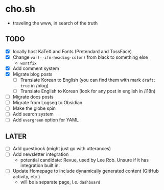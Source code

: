# cho.sh

- traveling the www, in search of the truth

## TODO

- [x] locally host KaTeX and Fonts (Pretendard and TossFace)
- [x] Change `var(--ifm-heading-color)` from black to something else
  - `wontfix`
- [x] Add comment system
- [x] Migrate blog posts
  - [ ] Translate Korean to English (you can find them with mark `draft: true` in /blog)
  - [ ] Translate English to Korean (look for any post in english in /i18n)
- [ ] Migrate docs posts
- [ ] Migrate from Logseq to Obsidian
- [ ] Make the globe spin
- [ ] Add search system
- [ ] Add `evergreen` option for YAML

## LATER

- [ ] Add guestbook (might just go with utterances)
- [ ] Add newsletter integration
  - potential candidate: Revue, used by Lee Rob. Unsure if it has integration built in.
- [ ] Update Homepage to include dynamically generated content (GitHub activity, etc.)
  - will be a separate page, i.e. `dashboard`
